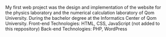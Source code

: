 My first web project was the design and implementation of the website for the physics laboratory and the numerical calculation laboratory of Qom University. 
During the bachelor degree at the Informatics Center of Qom University.
Front-end Technologies: HTML, CSS, JavaScript (not added to this reppository)
Back-end Technologies: PHP, WordPress
